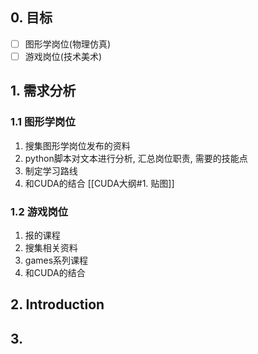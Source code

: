 ## 0. 目标

- [ ] 图形学岗位(物理仿真)
- [ ] 游戏岗位(技术美术)

## 1. 需求分析
### 1.1 图形学岗位
1. 搜集图形学岗位发布的资料
2. python脚本对文本进行分析, 汇总岗位职责, 需要的技能点
3. 制定学习路线
4. 和CUDA的结合 [[CUDA大纲#1. 贴图]]


### 1.2 游戏岗位
1. 报的课程
2. 搜集相关资料
3. games系列课程
4. 和CUDA的结合


## 2. Introduction

## 3. 